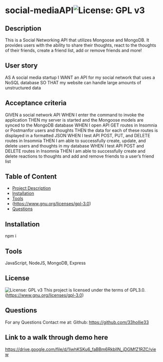# social-mediaAPI![License: GPL v3](https://img.shields.io/badge/License-GPLv3-blue.svg)
  ## Description
  This is a Social Networking API that utilizes Mongoose and MongoDB. It provides users with the ability to share their thoughts, react to the thoughts of their friends, create a friend list, add or remove friends and more!

  ## User story
 AS A social media startup
 I WANT an API for my social network that uses a NoSQL database
 SO THAT my website can handle large amounts of unstructured data

 ## Acceptance criteria
 GIVEN a social network API
 WHEN I enter the command to invoke the application
 THEN my server is started and the Mongoose models are synced to the MongoDB database
 WHEN I open API GET routes in Insomnia or Postmanfor users and thoughts
 THEN the data for each of these routes is displayed in a formatted JSON
 WHEN I test API POST, PUT, and DELETE routes in Insomnia
 THEN I am able to successfully create, update, and delete users and thoughts in my database
 WHEN I test API POST and DELETE routes in Insomnia
 THEN I am able to successfully create and delete reactions to thoughts and add and remove friends to a user’s friend list

  ## Table of Content
  - [Project Description](#Description)
  - [Installation](#Installation)
  - [Tools](#Tools)
  - (https://www.gnu.org/licenses/gpl-3.0)
  - [Questions](#Questions)

  ## Installation
  npm i 

  ## Tools
  JavaScript, NodeJS, MongoDB, Express

  ## License 
  ![License: GPL v3](https://img.shields.io/badge/License-GPLv3-blue.svg)
This project is licensed under the terms of GPL3.0.  (https://www.gnu.org/licenses/gpl-3.0)

  ## Questions
  For any Questions Contact me at: 
  Github: https://github.com/33hollie33 
 
 ## Link to a walk through demo here
 https://drive.google.com/file/d/1iwhKSKu6_faBBm6RkbllN_jDGMfZ1RZC/view
